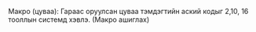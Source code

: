Макро (цуваа): Гараас оруулсан цуваа тэмдэгтийн аский кодыг 2,10, 16 тооллын системд хэвлэ. (Макро ашиглах)